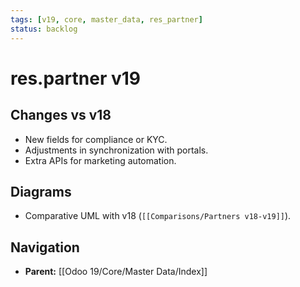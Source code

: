 ```yaml
---
tags: [v19, core, master_data, res_partner]
status: backlog
---
```

# res.partner v19

## Changes vs v18
- New fields for compliance or KYC.
- Adjustments in synchronization with portals.
- Extra APIs for marketing automation.

## Diagrams
- Comparative UML with v18 (`[[Comparisons/Partners v18-v19]]`).






## Navigation
- **Parent:** [[Odoo 19/Core/Master Data/Index]]
